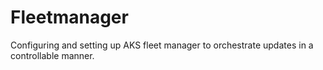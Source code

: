 # Fleetmanager
Configuring and setting up AKS fleet manager to orchestrate updates in a controllable manner.
